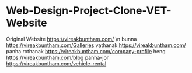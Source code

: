 # Web-Design-Project-Clone-VET-Website
Original Website https://vireakbuntham.com/ \n
bunna https://vireakbuntham.com/Galleries
vathanak https://vireakbuntham.com/
panha rothanak https://vireakbuntham.com/company-profile
heng https://vireakbuntham.com/blog
panha-jor https://vireakbuntham.com/vehicle-rental
